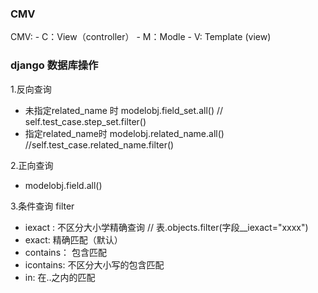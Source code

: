
### CMV
 CMV: 
    - C：View（controller）
    - M：Modle
    - V: Template (view)
  
### django 数据库操作  

1.反向查询
 * 未指定related_name 时
    modelobj.field_set.all() //  self.test_case.step_set.filter()
 * 指定related_name时
   modelobj.related_name.all() //self.test_case.related_name.filter()

2.正向查询
 * modelobj.field.all()
 
3.条件查询 filter
 - iexact : 不区分大小学精确查询  // 表.objects.filter(字段__iexact="xxxx")
 - exact: 精确匹配（默认）
 - contains： 包含匹配
 - icontains: 不区分大小写的包含匹配
 - in: 在..之内的匹配